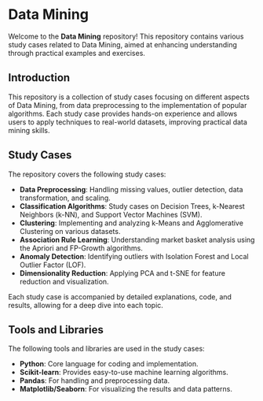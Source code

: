 # Data Mining

Welcome to the **Data Mining** repository! This repository contains various study cases related to Data Mining, aimed at enhancing understanding through practical examples and exercises.

## Introduction
This repository is a collection of study cases focusing on different aspects of Data Mining, from data preprocessing to the implementation of popular algorithms. Each study case provides hands-on experience and allows users to apply techniques to real-world datasets, improving practical data mining skills.

## Study Cases
The repository covers the following study cases:
- **Data Preprocessing**: Handling missing values, outlier detection, data transformation, and scaling.
- **Classification Algorithms**: Study cases on Decision Trees, k-Nearest Neighbors (k-NN), and Support Vector Machines (SVM).
- **Clustering**: Implementing and analyzing k-Means and Agglomerative Clustering on various datasets.
- **Association Rule Learning**: Understanding market basket analysis using the Apriori and FP-Growth algorithms.
- **Anomaly Detection**: Identifying outliers with Isolation Forest and Local Outlier Factor (LOF).
- **Dimensionality Reduction**: Applying PCA and t-SNE for feature reduction and visualization.

Each study case is accompanied by detailed explanations, code, and results, allowing for a deep dive into each topic.

## Tools and Libraries
The following tools and libraries are used in the study cases:
- **Python**: Core language for coding and implementation.
- **Scikit-learn**: Provides easy-to-use machine learning algorithms.
- **Pandas**: For handling and preprocessing data.
- **Matplotlib/Seaborn**: For visualizing the results and data patterns.
